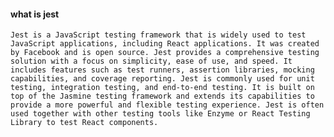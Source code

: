 #### what is jest

    Jest is a JavaScript testing framework that is widely used to test JavaScript applications, including React applications. It was created by Facebook and is open source. Jest provides a comprehensive testing solution with a focus on simplicity, ease of use, and speed. It includes features such as test runners, assertion libraries, mocking capabilities, and coverage reporting. Jest is commonly used for unit testing, integration testing, and end-to-end testing. It is built on top of the Jasmine testing framework and extends its capabilities to provide a more powerful and flexible testing experience. Jest is often used together with other testing tools like Enzyme or React Testing Library to test React components.

